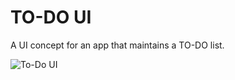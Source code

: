 # TO-DO UI

A UI concept for an app that maintains a TO-DO list.

![To-Do UI](https://user-images.githubusercontent.com/69451144/90643217-f726d600-e250-11ea-80b6-97718f5ab8b5.png?raw=true)
